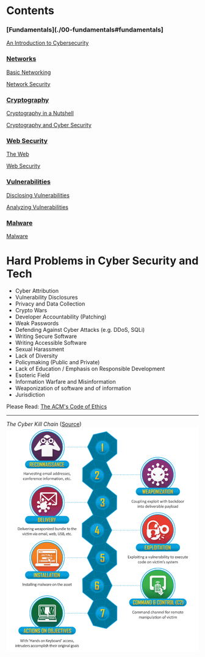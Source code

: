 # Contents

### [Fundamentals](./00-fundamentals#fundamentals]

[An Introduction to Cybersecurity](./00-fundamentals/00-intro.md#an-introduction-to-cybersecurity)

### [Networks](./week1-networks#week-1---networks)

[Basic Networking](./week1-networks/01-networking.md#basic-networking)

[Network Security](./week1-networks/02-netsec.md#network-security)


### [Cryptography](./week2-cryptography#week-2---cryptography)

[Cryptography in a Nutshell](./week2-cryptography#week-2---cryptography/03-crypto-intro.md#cryptography-in-a-nutshell)

[Cryptography and Cyber Security](./week2-cryptography#week-2---cryptography/04-using-crypto.md#cryptography-and-cybersecurity)


### [Web Security](./week3-websecurity#week-3---web-security)

[The Web](./week3-websecurity/05-web-intro.md#the-web)

[Web Security](./week3-websecurity/06-websec.md#web-security)


### [Vulnerabilities](./week5-vulnerabilities#week-5---vulnerabilities)

[Disclosing Vulnerabilities](./week5-vulnerabilities/07-vuln-intro.md#disclosing-vulnerabilities)

[Analyzing Vulnerabilities](./week5-vulnerabilities/08-vuln-analysis.md#analyzing-vulnerabilities)


### [Malware](./week6-malware#week-6---malware)

[Malware](./week6-malware/09-malware.md#malware)


# Hard Problems in Cyber Security and Tech
- Cyber Attribution
- Vulnerability Disclosures
- Privacy and Data Collection
- Crypto Wars
- Developer Accountability (Patching)
- Weak Passwords
- Defending Against Cyber Attacks (e.g. DDoS, SQLi)
- Writing Secure Software
- Writing Accessible Software
- Sexual Harassment
- Lack of Diversity
- Policymaking (Public and Private)
- Lack of Education / Emphasis on Responsible Development
- Esoteric Field
- Information Warfare and Misinformation
- Weaponization of software and of information
- Jurisdiction

Please Read: [The ACM's Code of Ethics](https://www.acm.org/code-of-ethics)

---

*The Cyber Kill Chain* ([Source](https://www.lockheedmartin.com/en-us/capabilities/cyber/cyber-kill-chain.html))
![The Cyber Kill Chain](./media/ckc.png)
